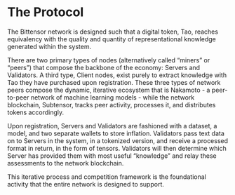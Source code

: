 # The Protocol

The Bittensor network is designed such that a digital token, Tao, reaches equivalency with the quality and quantity of representational knowledge generated within the system. 

There are two primary types of nodes (alternatively called “miners” or “peers”) that compose the backbone of the economy: Servers and Validators. A third type, Client nodes, exist purely to extract knowledge with Tao they have purchased upon registration. These three types of network peers compose the dynamic, iterative ecosystem that is Nakamoto - a peer-to-peer network of machine learning models - while the network blockchain, Subtensor, tracks peer activity, processes it, and distributes tokens accordingly.

Upon registration, Servers and Validators are fashioned with a dataset, a model, and two separate wallets to store inflation. Validators pass text data on to Servers in the system, in a tokenized version, and receive a processed format in return, in the form of tensors. Validators will then determine which Server has provided them with most useful “knowledge” and relay these assessments to the network blockchain. 

This iterative process and competition framework is the foundational activity that the entire network is designed to support.